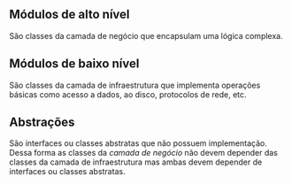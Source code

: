 
## Módulos de alto nível

São classes da camada de negócio que encapsulam uma lógica complexa.

## Módulos de baixo nível

São classes da camada de infraestrutura que implementa operações básicas como acesso a dados, ao disco, protocolos de rede, etc.
## Abstrações

São interfaces ou classes abstratas que não possuem implementação. Dessa forma as classes da *camada de negócio* não devem depender das classes da camada de infraestrutura mas ambas devem depender de interfaces ou classes abstratas. 